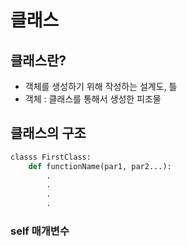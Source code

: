 # 클래스

## 클래스란?

- 객체를 생성하기 위해 작성하는 설계도, 틀
- 객체 : 클래스를 통해서 생성한 피조물

## 클래스의 구조

```python
classs FirstClass:
    def functionName(par1, par2...):
        .
        .
        . 
        .

```

### self 매개변수
